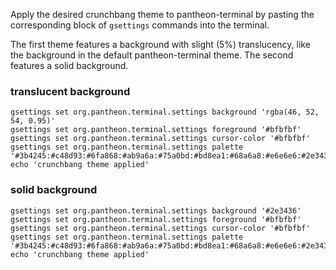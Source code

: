 Apply the desired crunchbang theme to pantheon-terminal by pasting the corresponding block of `gsettings` commands into the terminal.

The first theme features a background with slight (5%) translucency, like the background in the default pantheon-terminal theme. The second features a solid background.

### translucent background

```
gsettings set org.pantheon.terminal.settings background 'rgba(46, 52, 54, 0.95)'
gsettings set org.pantheon.terminal.settings foreground '#bfbfbf'
gsettings set org.pantheon.terminal.settings cursor-color '#bfbfbf'
gsettings set org.pantheon.terminal.settings palette '#3b4245:#c48d93:#6fa868:#ab9a6a:#75a0bd:#bd8ea1:#68a6a8:#e6e6e6:#2e3436:#bf9277:#999999:#acacac:#bfbfbf:#a793c4:#dfdfdf:#ffffff'
echo 'crunchbang theme applied'
```

### solid background

```
gsettings set org.pantheon.terminal.settings background '#2e3436'
gsettings set org.pantheon.terminal.settings foreground '#bfbfbf'
gsettings set org.pantheon.terminal.settings cursor-color '#bfbfbf'
gsettings set org.pantheon.terminal.settings palette '#3b4245:#c48d93:#6fa868:#ab9a6a:#75a0bd:#bd8ea1:#68a6a8:#e6e6e6:#2e3436:#bf9277:#999999:#acacac:#bfbfbf:#a793c4:#dfdfdf:#ffffff'
echo 'crunchbang theme applied'
```
